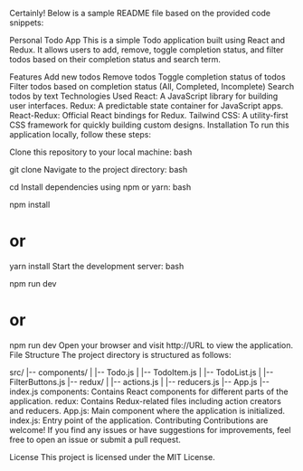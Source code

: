 
Certainly! Below is a sample README file based on the provided code snippets:

Personal Todo App
This is a simple Todo application built using React and Redux. It allows users to add, remove, toggle completion status, 
and filter todos based on their completion status and search term.

Features
Add new todos
Remove todos
Toggle completion status of todos
Filter todos based on completion status (All, Completed, Incomplete)
Search todos by text
Technologies Used
React: A JavaScript library for building user interfaces.
Redux: A predictable state container for JavaScript apps.
React-Redux: Official React bindings for Redux.
Tailwind CSS: A utility-first CSS framework for quickly building custom designs.
Installation
To run this application locally, follow these steps:

Clone this repository to your local machine:
bash

git clone <repository-url>
Navigate to the project directory:
bash

cd <project-directory>
Install dependencies using npm or yarn:
bash

npm install
# or
yarn install
Start the development server:
bash

npm run dev
# or
npm run dev
Open your browser and visit http://URL to view the application.
File Structure
The project directory is structured as follows:

src/
|-- components/
|   |-- Todo.js
|   |-- TodoItem.js
|   |-- TodoList.js
|   |-- FilterButtons.js
|-- redux/
|   |-- actions.js
|   |-- reducers.js
|-- App.js
|-- index.js
components: Contains React components for different parts of the application.
redux: Contains Redux-related files including action creators and reducers.
App.js: Main component where the application is initialized.
index.js: Entry point of the application.
Contributing
Contributions are welcome! If you find any issues or have suggestions for improvements, feel free to open an issue or submit a pull request.

License
This project is licensed under the MIT License.

